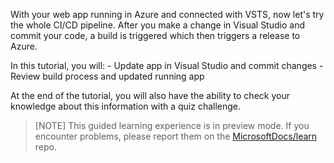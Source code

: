 With your web app running in Azure and connected with VSTS, now let's try the whole CI/CD pipeline. After you make a change in Visual Studio and commit your code, a build is triggered which then triggers a release to Azure.

In this tutorial, you will:
    - Update app in Visual Studio and commit changes
    - Review build process and updated running app

At the end of the tutorial, you will also have the ability to check your knowledge about this information with a quiz challenge.

>[NOTE] This guided learning experience is in preview mode. If you encounter problems, please report them on the [MicrosoftDocs/learn](https://github.com/MicrosoftDocs/learn/issues) repo.